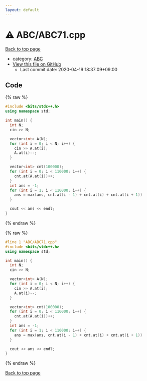 ```yaml
---
layout: default
---
```


<!-- mathjax config similar to math.stackexchange -->
<script type="text/javascript" async
  src="https://cdnjs.cloudflare.com/ajax/libs/mathjax/2.7.5/MathJax.js?config=TeX-MML-AM_CHTML">
</script>
<script type="text/x-mathjax-config">
  MathJax.Hub.Config({
    TeX: { equationNumbers: { autoNumber: "AMS" }},
    tex2jax: {
      inlineMath: [ ['$','$'] ],
      processEscapes: true
    },
    "HTML-CSS": { matchFontHeight: false },
    displayAlign: "left",
    displayIndent: "2em"
  });
</script>

<script type="text/javascript" src="https://cdnjs.cloudflare.com/ajax/libs/jquery/3.4.1/jquery.min.js"></script>
<script src="https://cdn.jsdelivr.net/npm/jquery-balloon-js@1.1.2/jquery.balloon.min.js" integrity="sha256-ZEYs9VrgAeNuPvs15E39OsyOJaIkXEEt10fzxJ20+2I=" crossorigin="anonymous"></script>
<script type="text/javascript" src="../../assets/js/copy-button.js"></script>
<link rel="stylesheet" href="../../assets/css/copy-button.css" />


# :warning: ABC/ABC71.cpp

<a href="../../index.html">Back to top page</a>

* category: <a href="../../index.html#902fbdd2b1df0c4f70b4a5d23525e932">ABC</a>
* <a href="{{ site.github.repository_url }}/blob/master/ABC/ABC71.cpp">View this file on GitHub</a>
    - Last commit date: 2020-04-19 18:37:09+09:00




## Code

<a id="unbundled"></a>
{% raw %}
```cpp
#include <bits/stdc++.h>
using namespace std;

int main() {
  int N;
  cin >> N;

  vector<int> A(N);
  for (int i = 0; i < N; i++) {
    cin >> A.at(i);
    A.at(i)--;
  }

  vector<int> cnt(100000);
  for (int i = 0; i < 110000; i++) {
    cnt.at(A.at(i))++;
  }
  int ans = -1;
  for (int i = 1; i < 110000; i++) {
    ans = max(ans, cnt.at(i - 1) + cnt.at(i) + cnt.at(i + 1))
  }

  cout << ans << endl;
}
```
{% endraw %}

<a id="bundled"></a>
{% raw %}
```cpp
#line 1 "ABC/ABC71.cpp"
#include <bits/stdc++.h>
using namespace std;

int main() {
  int N;
  cin >> N;

  vector<int> A(N);
  for (int i = 0; i < N; i++) {
    cin >> A.at(i);
    A.at(i)--;
  }

  vector<int> cnt(100000);
  for (int i = 0; i < 110000; i++) {
    cnt.at(A.at(i))++;
  }
  int ans = -1;
  for (int i = 1; i < 110000; i++) {
    ans = max(ans, cnt.at(i - 1) + cnt.at(i) + cnt.at(i + 1))
  }

  cout << ans << endl;
}

```
{% endraw %}

<a href="../../index.html">Back to top page</a>

